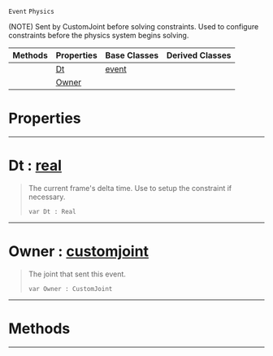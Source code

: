  `Event` `Physics`



(NOTE) Sent by CustomJoint before solving constraints. Used to configure constraints before the physics system begins solving.

|Methods|Properties|Base Classes|Derived Classes|
|---|---|---|---|
| |[ Dt](https://github.com/zeroengineteam/ZeroDocs/blob/master/code_reference/class_reference/customjointevent.markdown#dt-zero-engine-documenta)|[event](https://github.com/zeroengineteam/ZeroDocs/blob/master/code_reference/class_reference/event.markdown)| |
| |[ Owner](https://github.com/zeroengineteam/ZeroDocs/blob/master/code_reference/class_reference/customjointevent.markdown#owner-zero-engine-docume)| | |


 #  Properties


---  
 #  Dt : [real](https://github.com/zeroengineteam/ZeroDocs/blob/master/code_reference/nada_base_types/real.markdown)

> The current frame's delta time. Use to setup the constraint if necessary.
> ``` lang=cpp, name=Nada
> var Dt : Real


---  
 #  Owner : [customjoint](https://github.com/zeroengineteam/ZeroDocs/blob/master/code_reference/class_reference/customjoint.markdown)

> The joint that sent this event.
> ``` lang=cpp, name=Nada
> var Owner : CustomJoint


---  
 #  Methods


---  
 

 